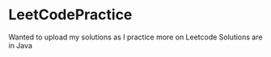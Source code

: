 # LeetCodePractice
Wanted to upload my solutions as I practice more on Leetcode
Solutions are in Java
